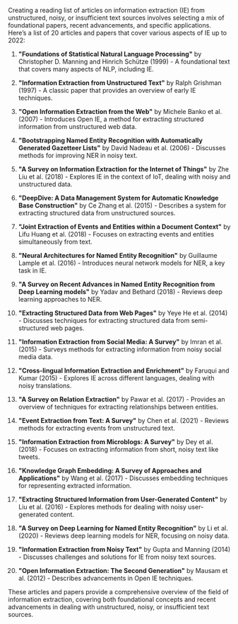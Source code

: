 Creating a reading list of articles on information extraction (IE) from unstructured, noisy, or insufficient text sources involves selecting a mix of foundational papers, recent advancements, and specific applications. Here’s a list of 20 articles and papers that cover various aspects of IE up to 2022:

1. **"Foundations of Statistical Natural Language Processing"** by Christopher D. Manning and Hinrich Schütze (1999) - A foundational text that covers many aspects of NLP, including IE.

2. **"Information Extraction from Unstructured Text"** by Ralph Grishman (1997) - A classic paper that provides an overview of early IE techniques.

3. **"Open Information Extraction from the Web"** by Michele Banko et al. (2007) - Introduces Open IE, a method for extracting structured information from unstructured web data.

4. **"Bootstrapping Named Entity Recognition with Automatically Generated Gazetteer Lists"** by David Nadeau et al. (2006) - Discusses methods for improving NER in noisy text.

5. **"A Survey on Information Extraction for the Internet of Things"** by Zhe Liu et al. (2018) - Explores IE in the context of IoT, dealing with noisy and unstructured data.

6. **"DeepDive: A Data Management System for Automatic Knowledge Base Construction"** by Ce Zhang et al. (2015) - Describes a system for extracting structured data from unstructured sources.

7. **"Joint Extraction of Events and Entities within a Document Context"** by Lifu Huang et al. (2018) - Focuses on extracting events and entities simultaneously from text.

8. **"Neural Architectures for Named Entity Recognition"** by Guillaume Lample et al. (2016) - Introduces neural network models for NER, a key task in IE.

9. **"A Survey on Recent Advances in Named Entity Recognition from Deep Learning models"** by Yadav and Bethard (2018) - Reviews deep learning approaches to NER.

10. **"Extracting Structured Data from Web Pages"** by Yeye He et al. (2014) - Discusses techniques for extracting structured data from semi-structured web pages.

11. **"Information Extraction from Social Media: A Survey"** by Imran et al. (2015) - Surveys methods for extracting information from noisy social media data.

12. **"Cross-lingual Information Extraction and Enrichment"** by Faruqui and Kumar (2015) - Explores IE across different languages, dealing with noisy translations.

13. **"A Survey on Relation Extraction"** by Pawar et al. (2017) - Provides an overview of techniques for extracting relationships between entities.

14. **"Event Extraction from Text: A Survey"** by Chen et al. (2021) - Reviews methods for extracting events from unstructured text.

15. **"Information Extraction from Microblogs: A Survey"** by Dey et al. (2018) - Focuses on extracting information from short, noisy text like tweets.

16. **"Knowledge Graph Embedding: A Survey of Approaches and Applications"** by Wang et al. (2017) - Discusses embedding techniques for representing extracted information.

17. **"Extracting Structured Information from User-Generated Content"** by Liu et al. (2016) - Explores methods for dealing with noisy user-generated content.

18. **"A Survey on Deep Learning for Named Entity Recognition"** by Li et al. (2020) - Reviews deep learning models for NER, focusing on noisy data.

19. **"Information Extraction from Noisy Text"** by Gupta and Manning (2014) - Discusses challenges and solutions for IE from noisy text sources.

20. **"Open Information Extraction: The Second Generation"** by Mausam et al. (2012) - Describes advancements in Open IE techniques.

These articles and papers provide a comprehensive overview of the field of information extraction, covering both foundational concepts and recent advancements in dealing with unstructured, noisy, or insufficient text sources.